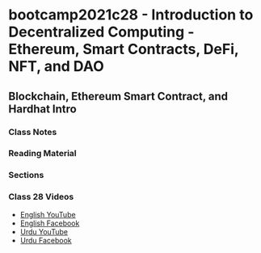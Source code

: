 # bootcamp2021c28 - Introduction to Decentralized Computing - Ethereum, Smart Contracts, DeFi, NFT, and DAO

## Blockchain, Ethereum Smart Contract, and Hardhat Intro

### Class Notes

### Reading Material

### Sections

### Class 28 Videos

- [English YouTube](https://www.youtube.com/watch?v=24Nl4fVGH6g&ab_channel=CertifiedUnicornDeveloper)
- [English Facebook](https://www.facebook.com/fb.anees.ahmed/videos/611810023268930)
- [Urdu YouTube](https://www.youtube.com/watch?v=wXFi1wkn_5o&ab_channel=CertifiedUnicornDeveloperinUrdu)
- [Urdu Facebook](https://www.facebook.com/Ai.SirQasim/videos/394282572468467)
